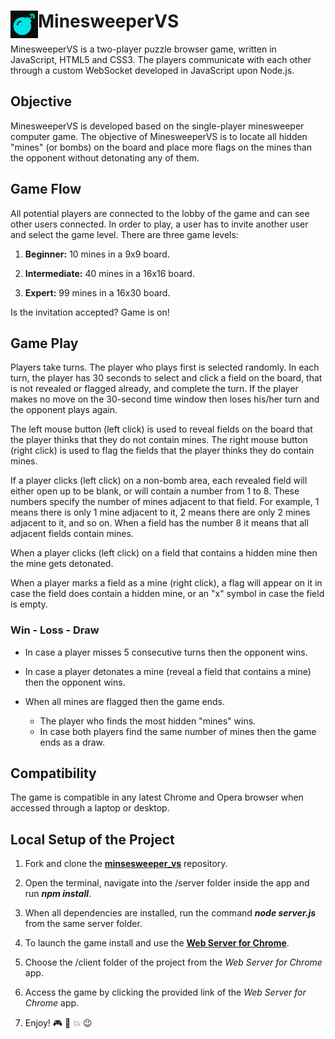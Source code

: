 # <img src="https://github.com/katerina-tziala/minesweeper_vs/blob/master/client/minesweeper_vs_logo.png" alt="minesweeper VS logo" width="44" height="44" align="left">MinesweeperVS

MinesweeperVS is a two-player puzzle browser game, written in JavaScript, HTML5 and CSS3. The players communicate with each other through a custom WebSocket developed in JavaScript upon Node.js.

## Objective

MinesweeperVS is developed based on the single-player minesweeper computer game. The objective of MinesweeperVS is to locate all hidden "mines" (or bombs) on the board and place more flags on the mines than the opponent without detonating any of them.

## Game Flow

All potential players are connected to the lobby of the game and can see other users connected. In order to play, a user has to invite another user and select the game level. There are three game levels:

1. **Beginner:** 10 mines in a 9x9 board.

2. **Intermediate:** 40 mines in a 16x16 board.

3. **Expert:** 99 mines in a 16x30 board.

Is the invitation accepted? Game is on!

## Game Play

<p>Players take turns. The player who plays first is selected randomly. In each turn, the player has 30 seconds to select and click a field on the board, that is not revealed or flagged already, and complete the turn. If the player makes no move on the 30-second time window then loses his/her turn and the opponent plays again.</p>
<p>The left mouse button (left click) is used to reveal fields on the board that the player thinks that they do not contain mines. The right mouse button (right click) is used to flag the fields that the player thinks they do contain mines.</p>
<p>If a player clicks (left click) on a non-bomb area, each revealed field will either open up to be blank, or will contain a number from 1 to 8. These numbers specify the number of mines adjacent to that field. For example, 1 means there is only 1 mine adjacent to it, 2 means there are only 2 mines adjacent to it, and so on. When a field has the number 8 it means that all adjacent fields contain mines.</p>
<p>When a player clicks (left click) on a field that contains a hidden mine then the mine gets detonated.</p>
<p>When a player marks a field as a mine (right click), a flag will appear on it in case the field does contain a hidden mine, or an "x" symbol in case the field is empty.</p>

### Win - Loss - Draw

- In case a player misses 5 consecutive turns then the opponent wins.
- In case a player detonates a mine (reveal a field that contains a mine) then the opponent wins.
- When all mines are flagged then the game ends.

  - The player who finds the most hidden "mines" wins.
  - In case both players find the same number of mines then the game ends as a draw.

## Compatibility

The game is compatible in any latest Chrome and Opera browser when accessed through a laptop or desktop.

## Local Setup of the Project

1. Fork and clone the [**minsesweeper_vs**](https://github.com/katerina-tziala/minesweeper_vs) repository.

2. Open the terminal,  navigate into the /server folder inside the app and run ***npm install***.

3. When all dependencies are installed, run the command ***node server.js*** from the same server folder.

4. To launch the game install and use the [**Web Server for Chrome**](https://chrome.google.com/webstore/detail/web-server-for-chrome/ofhbbkphhbklhfoeikjpcbhemlocgigb).

5. Choose the /client folder of the project from the *Web Server for Chrome* app.

6. Access the game by clicking the provided link of the *Web Server for Chrome* app.

7. Enjoy! :video_game: :flags: :collision: :wink: